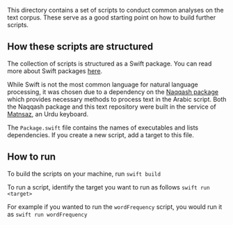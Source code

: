 This directory contains a set of scripts to conduct common analyses on the text corpus. These serve as a good starting point on how to build further scripts.

## How these scripts are structured

The collection of scripts is structured as a Swift package. You can read more about Swift packages [here](https://swift.org/package-manager/). 

While Swift is not the most common language for natural language processing, it was chosen due to a dependency on the [Naqqash package](http://github.com/zeerakahmed/naqqash) which provides necessary methods to process text in the Arabic script. Both the Naqqash package and this text repository were built in the service of [Matnsaz](https://matnsaz.net), an Urdu keyboard.

The `Package.swift` file contains the names of executables and lists dependencies. If you create a new script, add a target to this file.

## How to run

To build the scripts on your machine, run
`swift build`

To run a script, identify the target you want to run as follows
`swift run <target>`

For example if you wanted to run the `wordFrequency` script, you would run it as
`swift run wordFrequency`


